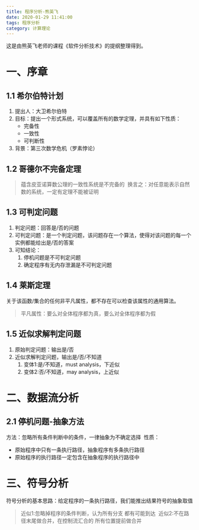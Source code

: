 ```yaml
---
title: 程序分析-熊英飞
date: 2020-01-29 11:41:00 
tags: 程序分析
category: 计算理论
---
```

这是由熊英飞老师的课程《软件分析技术》的提纲整理得到。  
# 一、序章
## 1.1 希尔伯特计划
1. 提出人：大卫希尔伯特
2. 目标：提出一个形式系统，可以覆盖所有的数学定理，并具有如下性质：
    - 完备性
    - 一致性
    - 可判断性
3. 背景：第三次数学危机（罗素悖论）&nbsp;
## 1.2 哥德尔不完备定理
> 蕴含皮亚诺算数公理的一致性系统是不完备的&nbsp;
> 换言之：对任意能表示自然数的系统，一定有定理不能被证明&nbsp;
## 1.3 可判定问题
1. 判定问题：回答是/否的问题
2. 可判定问题：是一个判定问题，该问题存在一个算法，使得对该问题的每一个实例都能给出是/否的答案
3. 可知结论：
    1. 停机问题是不可判定问题
    2. 确定程序有无内存泄漏是不可判定问题&nbsp;  
## 1.4 莱斯定理
关于该函数/集合的任何非平凡属性，都不存在可以检查该属性的通用算法。
> 平凡属性：要么对全体程序都为真，要么对全体程序都为假&nbsp;
## 1.5 近似求解判定问题
1. 原始判定问题：输出是/否
2. 近似求解判定问题，输出是/否/不知道
    1. 变体1:是/不知道，must analysis，下近似
    2. 变体2:否/不知道，may analysis，上近似&nbsp;  
# 二、数据流分析
## 2.1 停机问题-抽象方法
方法：忽略所有条件判断中的条件，一律抽象为不确定选择&nbsp;
性质：
- 原始程序中只有一条执行路径，抽象程序有多条执行路径
- 原始程序的执行路径一定包含在抽象程序的执行路径中&nbsp;  
# 三、符号分析
符号分析的基本思路：给定程序的一条执行路径，我们能推出结果符号的抽象取值
> 近似1:忽略掉程序的条件判断，认为所有分支 都有可能到达&nbsp;
> 近似2:不在路径末尾做合并，在控制流汇合的 所有位置提前做合并&nbsp;

